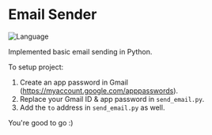 # Email Sender

![Language](https://img.shields.io/badge/Language-Python-blue.svg)

Implemented basic email sending in Python.

To setup project:
1) Create an app password in Gmail (https://myaccount.google.com/apppasswords).
2) Replace your Gmail ID & app password in `send_email.py`.
3) Add the `to` address in `send_email.py` as well.

You're good to go :)
